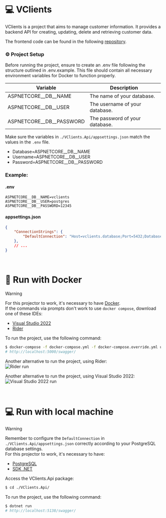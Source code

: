 ﻿# 💻 VClients

VClients is a project that aims to manage customer information. It provides a backend API for creating, updating, delete and retrieving customer data.

The frontend code can be found in the following [repository](https://github.com/LuigiVanin/customer-manager-sample).

### ⚙️ Project Setup 

Before running the project, ensure to create an .env file following the structure outlined in .env.example. This file should contain all necessary environment variables for Docker to function properly.

| Variable      | Description                                        |
|---------------|----------------------------------------------------|
| ASPNETCORE__DB__NAME | The name of your database. |
| ASPNETCORE__DB__USER | The username of your database. |
| ASPNETCORE__DB__PASSWORD | The password of your database. |

Make sure the variables in `./VClients.Api/appsettings.json` match the values in the `.env` file. 
- Database=ASPNETCORE__DB__NAME
- Username=ASPNETCORE__DB__USER 
- Password=ASPNETCORE__DB__PASSWORD

### Example:
#### .env
```
ASPNETCORE__DB__NAME=vclients
ASPNETCORE__DB__USER=postgres
ASPNETCORE__DB__PASSWORD=12345
```

#### appsettings.json
```json
{
    "ConnectionStrings": {
        "DefaultConnection": "Host=vclients.database;Port=5432;Database=vclients;Username=postgres;Password=12345"
    },
    // ...
}
```
<br>

# 🐋 Run with Docker 

> [!warning]
> For this projector to work, it's necessary to have [Docker](https://www.docker.com/products/docker-desktop/). <br>
> If the commands via prompts don't work to use `docker compose`, download one of these IDEs:
> - [Visual Studio 2022](https://visualstudio.microsoft.com/pt-br/vs/)
> - [Rider](https://www.jetbrains.com/pt-br/rider/)

To run the project, use the following command:
```bash
$ docker-compose -f docker-compose.yml -f docker-compose.override.yml up -d
# http://localhost:5000/swagger/
```

Another alternative to run the project, using Rider:<br>
![Rider run](https://github.com/maycon-mdrs/web-2/assets/81583731/1bd45aef-3268-4032-ac4c-0a4424ae81e0)

Another alternative to run the project, using Visual Studio 2022:<br>
![Visual Studio 2022 run](https://github.com/maycon-mdrs/web-2/assets/81583731/7f3a66d4-7a5f-415f-9a81-124cb9cec4e8)

<br>

# 💻 Run with local machine

> [!warning]
> Remember to configure the `DefaultConnection` in `./VClients.Api/appsettings.json` correctly according to your PostgreSQL database settings. <br>
> For this projector to work, it's necessary to have:
> - [PostgreSQL](https://www.postgresql.org/)
> - [SDK .NET](https://dotnet.microsoft.com/pt-br/download)

Access the VClients.Api package:
```bash
$ cd ./VClients.Api/
```

To run the project, use the following command:
```bash
$ dotnet run
# http://localhost:5138/swagger/
```
